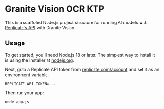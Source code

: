 # Granite Vision OCR KTP

This is a scaffoled Node.js project structure for running AI models with [Replicate's API](https://replicate.com/docs/get-started/nodejs) with Granite Vision.

## Usage

To get started, you'll need Node.js 18 or later. The simplest way to install it is using the installer at [nodejs.org](https://nodejs.org/).

Next, grab a Replicate API token from [replicate.com/account](http://replicate.com/account) and set it as an environment variable:

```console
REPLICATE_API_TOKEN=...
```

Then run your app:

```console
node app.js
```
